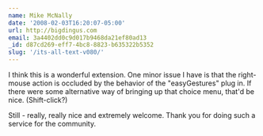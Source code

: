 ```yaml
---
name: Mike McNally
date: '2008-02-03T16:20:07-05:00'
url: http://bigdingus.com
email: 3a4402dd0c9d017b9468da21ef80ad13
_id: d87cd269-eff7-4bc8-8823-b635322b5352
slug: '/its-all-text-v080/'
---
```


I think this is a wonderful extension. One minor issue I have is that the
right-mouse action is occluded by the behavior of the "easyGestures" plug in.
If there were some alternative way of bringing up that choice menu, that'd be
nice. (Shift-click?)

Still - really, really nice and extremely welcome. Thank you for doing such a
service for the community.

